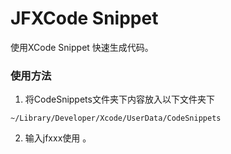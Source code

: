 # JFXCode Snippet
使用XCode Snippet 快速生成代码。

### 使用方法
1. 将CodeSnippets文件夹下内容放入以下文件夹下
```
~/Library/Developer/Xcode/UserData/CodeSnippets
```
2. 输入jfxxx使用 。

